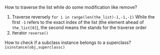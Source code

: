 How to traverse the list while do some modification like remove?
1. Traverse reversely
	`for i in range(len(the_list)-1,-1,-1)`
	While the first `-1` refers to the exact index of the list (the element ahead of `the_list[0]`), the second means the stands for the traverse order
2. Iterator `reverse()`

How to check if a subclass instance belongs to a superclass?
`isinstance(obj,superclassc)`